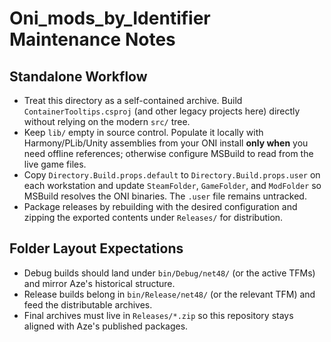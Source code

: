 # Oni_mods_by_Identifier Maintenance Notes

## Standalone Workflow
- Treat this directory as a self-contained archive. Build `ContainerTooltips.csproj` (and other legacy projects here) directly without relying on the modern `src/` tree.
- Keep `lib/` empty in source control. Populate it locally with Harmony/PLib/Unity assemblies from your ONI install **only when** you need offline references; otherwise configure MSBuild to read from the live game files.
- Copy `Directory.Build.props.default` to `Directory.Build.props.user` on each workstation and update `SteamFolder`, `GameFolder`, and `ModFolder` so MSBuild resolves the ONI binaries. The `.user` file remains untracked.
- Package releases by rebuilding with the desired configuration and zipping the exported contents under `Releases/` for distribution.

## Folder Layout Expectations
- Debug builds should land under `bin/Debug/net48/` (or the active TFMs) and mirror Aze's historical structure.
- Release builds belong in `bin/Release/net48/` (or the relevant TFM) and feed the distributable archives.
- Final archives must live in `Releases/*.zip` so this repository stays aligned with Aze's published packages.
